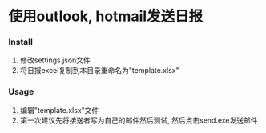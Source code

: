 # 使用outlook, hotmail发送日报

### Install
1. 修改settings.json文件
2. 将日报excel复制到本目录重命名为"template.xlsx"

### Usage
1. 编辑"template.xlsx"文件
2. 第一次建议先将接送者写为自己的邮件然后测试, 然后点击send.exe发送邮件